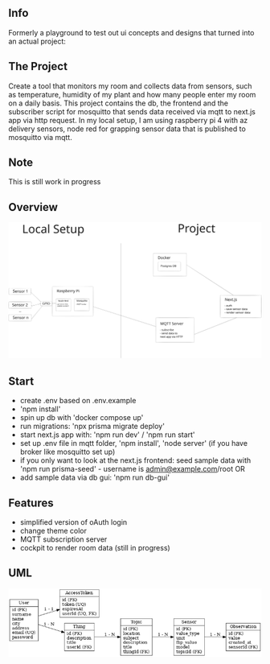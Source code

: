 ## Info

Formerly a playground to test out ui concepts and designs that turned into an actual project:

## The Project

Create a tool that monitors my room and collects data from sensors, such as temperature, humidity of my plant and how many people enter my room on a daily basis.
This project contains the db, the frontend and the subscriber script for mosquitto that sends data received via mqtt to next.js app via http request.
In my local setup, I am using raspberry pi 4 with az delivery sensors, node red for grapping sensor data that is published to mosquitto via mqtt.

## Note

This is still work in progress

## Overview

![Architecture Diagram](./docs/overview.svg)

## Start

- create .env based on .env.example
- 'npm install'
- spin up db with 'docker compose up'
- run migrations: 'npx prisma migrate deploy'
- start next.js app with: 'npm run dev' / 'npm run start'
- set up .env file in mqtt folder, 'npm install', 'node server' (if you have broker like mosquitto set up)
- if you only want to look at the next.js frontend: seed sample data with 'npm run prisma-seed' - username is admin@example.com/root OR
- add sample data via db gui: 'npm run db-gui'

## Features

- simplified version of oAuth login
- change theme color
- MQTT subscription server
- cockpit to render room data (still in progress)

## UML

![Data Layer](./docs/data.png)
